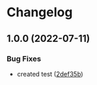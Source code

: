 # Changelog

## 1.0.0 (2022-07-11)


### Bug Fixes

* created test ([2def35b](https://www.github.com/VirendraRaval/pipeline/commit/2def35bf1cc9404473dfd23c2b9e0faad3d06d2a))
